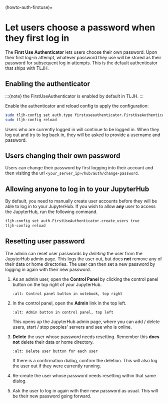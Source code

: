 (howto-auth-firstuse)=

# Let users choose a password when they first log in

The **First Use Authenticator** lets users choose their own password.
Upon their first log-in attempt, whatever password they use will be stored
as their password for subsequent log in attempts. This is
the default authenticator that ships with TLJH.

## Enabling the authenticator

:::{note}
the FirstUseAuthenticator is enabled by default in TLJH.
:::

Enable the authenticator and reload config to apply the configuration:

```bash
sudo tljh-config set auth.type firstuseauthenticator.FirstUseAuthenticator
sudo tljh-config reload
```

Users who are currently logged in will continue to be logged in. When they
log out and try to log back in, they will be asked to provide a username and
password.

## Users changing their own password

Users can change their password by first logging into their account and then visiting
the url `<your_server_ip>/hub/auth/change-password`.

## Allowing anyone to log in to your JupyterHub

By default, you need to manually create user accounts before they will be able
to log in to your JupyterHub. If you wish to allow **any** user to access
the JupyterHub, run the following command.

```bash
tljh-config set auth.FirstUseAuthenticator.create_users true
tljh-config reload
```

## Resetting user password

The admin can reset user passwords by _deleting_ the user from the JupyterHub admin
page. This logs the user out, but does **not** remove any of their data or
home directories. The user can then set a new password by logging in again with
their new password.

1. As an admin user, open the **Control Panel** by clicking the control panel
   button on the top right of your JupyterHub.

   ```{image} ../../images/control-panel-button.png
   :alt: Control panel button in notebook, top right
   ```

2. In the control panel, open the **Admin** link in the top left.

   ```{image} ../../images/admin/admin-access-button.png
   :alt: Admin button in control panel, top left
   ```

   This opens up the JupyterHub admin page, where you can add / delete users,
   start / stop peoples' servers and see who is online.

3. **Delete** the user whose password needs resetting. Remember this **does not**
   delete their data or home directory.

   ```{image} ../../images/auth/firstuse/delete-user.png
   :alt: Delete user button for each user
   ```

   If there is a confirmation dialog, confirm the deletion. This will also log the
   user out if they were currently running.

4. Re-create the user whose password needs resetting within that same dialog.

5. Ask the user to log in again with their new password as usual. This will be their
   new password going forward.
